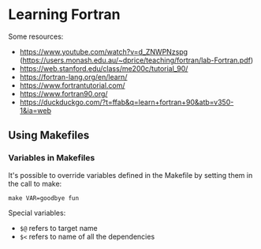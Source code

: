 # Learning Fortran

Some resources:
- https://www.youtube.com/watch?v=d_ZNWPNzspg
  (https://users.monash.edu.au/~dprice/teaching/fortran/lab-Fortran.pdf)
- https://web.stanford.edu/class/me200c/tutorial_90/
- https://fortran-lang.org/en/learn/
- https://www.fortrantutorial.com/
- https://www.fortran90.org/
- https://duckduckgo.com/?t=ffab&q=learn+fortran+90&atb=v350-1&ia=web


## Using Makefiles

### Variables in Makefiles

It's possible to override variables defined in the Makefile by setting
them in the call to make:

``` shell
make VAR=goodbye fun
```

Special variables:
- `$@` refers to target name
- `$<` refers to name of all the dependencies
